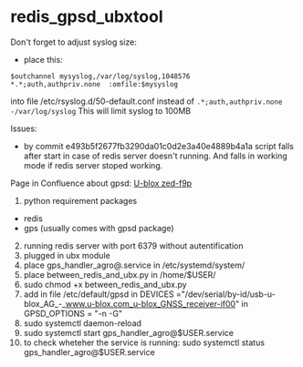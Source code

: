 # redis_gpsd_ubxtool

Don't forget to adjust syslog size:
- place this:
```
$outchannel mysyslog,/var/log/syslog,1048576
*.*;auth,authpriv.none  :omfile:$mysyslog
```
into file /etc/rsyslog.d/50-default.conf instead of 
`.*;auth,authpriv.none       -/var/log/syslog`
This will limit syslog to 100MB


Issues:
- by commit e493b5f2677fb3290da01c0d2e3a40e4889b4a1a script falls after start in case of redis server doesn't running. And falls in working mode if redis server stoped working. 

Page in Confluence about gpsd: [U-blox zed-f9p](https://confluence.cognitivepilot.com/display/AUTOBOT/U-blox+zed-f9p)


1) python requirement packages
* redis
* gps (usually comes with gpsd package)
2) running redis server with port 6379 without autentification
3) plugged  in ubx module
4) place gps_handler_agro@.service in /etc/systemd/system/
5) place between_redis_and_ubx.py in /home/$USER/
6) sudo chmod +x between_redis_and_ubx.py
7) add in file /etc/default/gpsd in DEVICES ="/dev/serial/by-id/usb-u-blox_AG_-_www.u-blox.com_u-blox_GNSS_receiver-if00" in GPSD_OPTIONS = "-n -G"
5) sudo systemctl daemon-reload
6) sudo systemctl start gps_handler_agro@$USER.service
7) to check wheteher the service is running: sudo systemctl status gps_handler_agro@$USER.service







